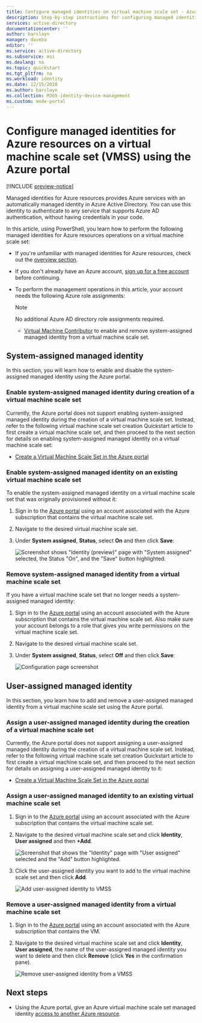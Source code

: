 ```yaml
---
title: Configure managed identities on virtual machine scale set - Azure AD
description: Step-by-step instructions for configuring managed identities for Azure resources on a virtual machine scale set using the Azure portal.
services: active-directory
documentationcenter: ''
author: barclayn
manager: daveba
editor: ''
ms.service: active-directory
ms.subservice: msi
ms.devlang: na
ms.topic: quickstart
ms.tgt_pltfrm: na
ms.workload: identity
ms.date: 12/15/2020
ms.author: barclayn
ms.collection: M365-identity-device-management
ms.custom: mode-portal
---
```


# Configure managed identities for Azure resources on a virtual machine scale set (VMSS) using the Azure portal

[!INCLUDE [preview-notice](../../../includes/active-directory-msi-preview-notice.md)]

Managed identities for Azure resources provides Azure services with an automatically managed identity in Azure Active Directory. You can use this identity to authenticate to any service that supports Azure AD authentication, without having credentials in your code. 

In this article, using PowerShell, you learn how to perform the following managed identities for Azure resources operations on a virtual machine scale set:

- If you're unfamiliar with managed identities for Azure resources, check out the [overview section](overview.md).
- If you don't already have an Azure account, [sign up for a free account](https://azure.microsoft.com/free/) before continuing.
- To perform the management operations in this article, your account needs the following Azure role assignments:

    > [!NOTE]
    > No additional Azure AD directory role assignments required.

    - [Virtual Machine Contributor](../../role-based-access-control/built-in-roles.md#virtual-machine-contributor) to enable and remove system-assigned managed identity from a virtual machine scale set.

## System-assigned managed identity

In this section, you will learn how to enable and disable the system-assigned managed identity using the Azure portal.

### Enable system-assigned managed identity during creation of a virtual machine scale set

Currently, the Azure portal does not support enabling system-assigned managed identity during the creation of a virtual machine scale set. Instead, refer to the following virtual machine scale set creation Quickstart article to first create a virtual machine scale set, and then proceed to the next section for details on enabling system-assigned managed identity on a virtual machine scale set:

- [Create a Virtual Machine Scale Set in the Azure portal](../../virtual-machine-scale-sets/quick-create-portal.md)  

### Enable system-assigned managed identity on an existing virtual machine scale set

To enable the system-assigned managed identity on a virtual machine scale set that was originally provisioned without it:

1. Sign in to the [Azure portal](https://portal.azure.com) using an account associated with the Azure subscription that contains the virtual machine scale set.

2. Navigate to the desired virtual machine scale set.

3. Under **System assigned**, **Status**, select **On** and then click **Save**:

   ![Screenshot shows "Identity (preview)" page with "System assigned" selected, the Status "On", and the "Save" button highlighted.](./media/msi-qs-configure-portal-windows-vmss/create-windows-vmss-portal-configuration-blade.png) 

### Remove system-assigned managed identity from a virtual machine scale set

If you have a virtual machine scale set that no longer needs a system-assigned managed identity:

1. Sign in to the [Azure portal](https://portal.azure.com) using an account associated with the Azure subscription that contains the virtual machine scale set. Also make sure your account belongs to a role that gives you write permissions on the virtual machine scale set.

2. Navigate to the desired virtual machine scale set.

3. Under **System assigned**, **Status**, select **Off** and then click **Save**:

   ![Configuration page screenshot](./media/msi-qs-configure-portal-windows-vmss/disable-windows-vmss-portal-configuration-blade.png)

## User-assigned managed identity

In this section, you learn how to add and remove a user-assigned managed identity from a virtual machine scale set using the Azure portal.

### Assign a user-assigned managed identity during the creation of a virtual machine scale set

Currently, the Azure portal does not support assigning a user-assigned managed identity during the creation of a virtual machine scale set. Instead, refer to the following virtual machine scale set creation Quickstart article to first create a virtual machine scale set, and then proceed to the next section for details on assigning a user-assigned managed identity to it:

- [Create a Virtual Machine Scale Set in the Azure portal](../../virtual-machine-scale-sets/quick-create-portal.md)

### Assign a user-assigned managed identity to an existing virtual machine scale set

1. Sign in to the [Azure portal](https://portal.azure.com) using an account associated with the Azure subscription that contains the virtual machine scale set.
2. Navigate to the desired virtual machine scale set and click **Identity**, **User assigned** and then **\+Add**.

   ![Screenshot that shows the "Identity" page with "User assigned" selected and the "Add" button highlighted.](./media/msi-qs-configure-portal-windows-vm/add-user-assigned-identity-vmss-screenshot1.png)

3. Click the user-assigned identity you want to add to the virtual machine scale set and then click **Add**.
   
   ![Add user-assigned identity to VMSS](./media/msi-qs-configure-portal-windows-vm/add-user-assigned-identity-vm-screenshot2.png)

### Remove a user-assigned managed identity from a virtual machine scale set

1. Sign in to the [Azure portal](https://portal.azure.com) using an account associated with the Azure subscription that contains the VM.
2. Navigate to the desired virtual machine scale set and click **Identity**, **User assigned**, the name of the user-assigned managed identity you want to delete and then click **Remove** (click **Yes** in the confirmation pane).

   ![Remove user-assigned identity from a VMSS](./media/msi-qs-configure-portal-windows-vm/remove-user-assigned-identity-vmss-screenshot.png)


## Next steps

- Using the Azure portal, give an Azure virtual machine scale set managed identity [access to another Azure resource](howto-assign-access-portal.md).

